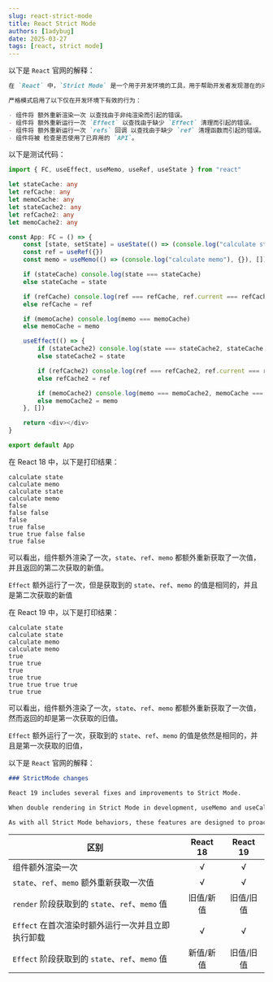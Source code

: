```yaml
---
slug: react-strict-mode
title: React Strict Mode
authors: [1adybug]
date: 2025-03-27
tags: [react, strict mode]
---
```


以下是 `React` 官网的解释：

```markdown
在 `React` 中，`Strict Mode` 是一个用于开发环境的工具，用于帮助开发者发现潜在的问题。它会在开发环境中执行额外的检查，并提供警告信息。

严格模式启用了以下仅在开发环境下有效的行为：

- 组件将 额外重新渲染一次 以查找由于非纯渲染而引起的错误。
- 组件将 额外重新运行一次 `Effect` 以查找由于缺少 `Effect` 清理而引起的错误。
- 组件将 额外重新运行一次 `refs` 回调 以查找由于缺少 `ref` 清理函数而引起的错误。
- 组件将被 检查是否使用了已弃用的 `API`。
```

以下是测试代码：

```typescript
import { FC, useEffect, useMemo, useRef, useState } from "react"

let stateCache: any
let refCache: any
let memoCache: any
let stateCache2: any
let refCache2: any
let memoCache2: any

const App: FC = () => {
    const [state, setState] = useState(() => (console.log("calculate state"), {}))
    const ref = useRef({})
    const memo = useMemo(() => (console.log("calculate memo"), {}), [])

    if (stateCache) console.log(state === stateCache)
    else stateCache = state

    if (refCache) console.log(ref === refCache, ref.current === refCache.current)
    else refCache = ref

    if (memoCache) console.log(memo === memoCache)
    else memoCache = memo

    useEffect(() => {
        if (stateCache2) console.log(state === stateCache2, stateCache === stateCache2)
        else stateCache2 = state

        if (refCache2) console.log(ref === refCache2, ref.current === refCache2.current)
        else refCache2 = ref

        if (memoCache2) console.log(memo === memoCache2, memoCache === memoCache2)
        else memoCache2 = memo
    }, [])

    return <div></div>
}

export default App
```

在 React 18 中，以下是打印结果：

```plaintext
calculate state
calculate memo
calculate state
calculate memo
false
false false
false
true false
true true false false
true false
```

可以看出，组件额外渲染了一次，`state`、`ref`、`memo` 都额外重新获取了一次值，并且返回的第二次获取的新值。

`Effect` 额外运行了一次，但是获取到的 `state`、`ref`、`memo` 的值是相同的，并且是第二次获取的新值

在 React 19 中，以下是打印结果：

```plaintext
calculate state
calculate state
calculate memo
calculate memo
true
true true
true
true true
true true true true
true true
```

可以看出，组件额外渲染了一次，`state`、`ref`、`memo` 都额外重新获取了一次值，然而返回的却是第一次获取的旧值。

`Effect` 额外运行了一次，获取到的 `state`、`ref`、`memo` 的值是依然是相同的，并且是第一次获取的旧值，

以下是 `React` 官网的解释：

```markdown
### StrictMode changes 

React 19 includes several fixes and improvements to Strict Mode.

When double rendering in Strict Mode in development, useMemo and useCallback will reuse the memoized results from the first render during the second render. Components that are already Strict Mode compatible should not notice a difference in behavior.

As with all Strict Mode behaviors, these features are designed to proactively surface bugs in your components during development so you can fix them before they are shipped to production. For example, during development, Strict Mode will double-invoke ref callback functions on initial mount, to simulate what happens when a mounted component is replaced by a Suspense fallback.
```

| 区别 | React 18 | React 19 |
| --- | :---: | :---: |
| 组件额外渲染一次 | √ | √ |
| `state`、`ref`、`memo` 额外重新获取一次值 | √ | √ |
| `render` 阶段获取到的 `state`、`ref`、`memo` 值 | 旧值/新值 | 旧值/旧值 |
| `Effect` 在首次渲染时额外运行一次并且立即执行卸载 | √ | √ |
| `Effect` 阶段获取到的 `state`、`ref`、`memo` 值 | 新值/新值 | 旧值/旧值 |
